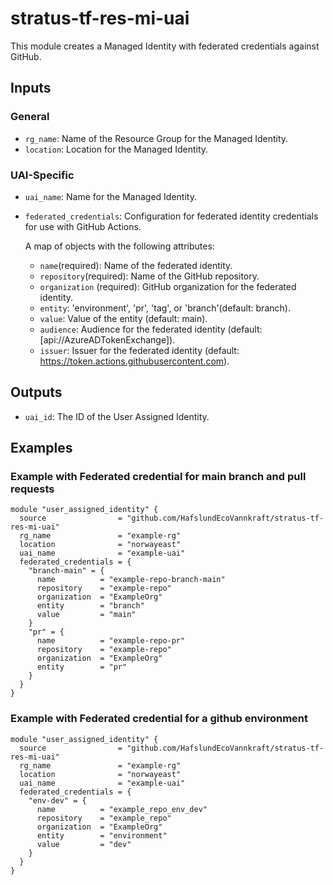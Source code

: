 # stratus-tf-res-mi-uai
This module creates a Managed Identity with federated credentials against GitHub.

## Inputs 

### General

- `rg_name`: Name of the Resource Group for the Managed Identity.
- `location`: Location for the Managed Identity.

### UAI-Specific

- `uai_name`: Name for the Managed Identity.
- `federated_credentials`: Configuration for federated identity credentials for use with GitHub Actions.

  A map of objects with the following attributes:
  - `name`(required): Name of the federated identity.
  - `repository`(required): Name of the GitHub repository.
  - `organization` (required): GitHub organization for the federated identity.
  - `entity`: 'environment', 'pr', 'tag', or 'branch'(default: branch).
  - `value`: Value of the entity (default: main).
  - `audience`: Audience for the federated identity (default: [api://AzureADTokenExchange]).
  - `issuer`: Issuer for the federated identity (default: https://token.actions.githubusercontent.com).
## Outputs

- `uai_id`: The ID of the User Assigned Identity.

## Examples

### Example with Federated credential for main branch and pull requests

```hcl
module "user_assigned_identity" {
  source                = "github.com/HafslundEcoVannkraft/stratus-tf-res-mi-uai"
  rg_name               = "example-rg"
  location              = "norwayeast"
  uai_name              = "example-uai"
  federated_credentials = {
    "branch-main" = {
      name          = "example-repo-branch-main"
      repository    = "example-repo"
      organization  = "ExampleOrg"
      entity        = "branch"
      value         = "main"
    }
    "pr" = {
      name          = "example-repo-pr"
      repository    = "example-repo"
      organization  = "ExampleOrg"
      entity        = "pr"
    }
  }
}
```

### Example with Federated credential for a github environment
```hcl
module "user_assigned_identity" {
  source                = "github.com/HafslundEcoVannkraft/stratus-tf-res-mi-uai"
  rg_name               = "example-rg"
  location              = "norwayeast"
  uai_name              = "example-uai"
  federated_credentials = {
    "env-dev" = {
      name          = "example_repo_env_dev"
      repository    = "example_repo"
      organization  = "ExampleOrg"
      entity        = "environment"
      value         = "dev"
    }
  }
}
```